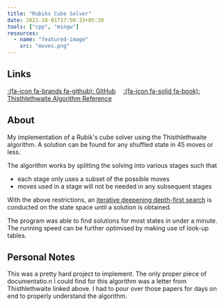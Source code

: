 ```yaml
---
title: "Rubiks Cube Solver"
date: 2021-10-01T17:50:33+05:30
tools: ["cpp", "mingw"]
resources:
  - name: "featured-image"
    src: "moves.png"
---
```


## Links
[:(fa-icon fa-brands fa-github): GitHub](https://github.com/clifordjoshy/thistlethwaite-rubiks)&emsp;
[:(fa-icon fa-solid fa-book): Thisthlethwaite Algorithm Reference](https://www.jaapsch.net/puzzles/thistle.htm)

## About

My implementation of a Rubik's cube solver using the Thisthlethwaite algorithm. A solution can be found for any shuffled state in 45 moves or less.

The algorithm works by splitting the solving into various stages such that
- each stage only uses a subset of the possible moves
- moves used in a stage will not be needed in any subsequent stages

With the above restrictions, an [iterative deepening depth-first search](https://en.wikipedia.org/wiki/Iterative_deepening_depth-first_search) is conducted on the state space until a solution is obtained.

The program was able to find solutions for most states in under a minute. The running speed can be further optimised by making use of look-up tables.

## Personal Notes

This was a pretty hard project to implement. The only proper piece of documentatio.n I could find for this algorithm was a letter from Thisthlethwaite linked above. I had to pour over those papers for days on end to properly understand the algorithm.